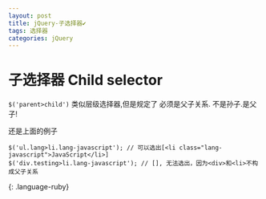 ```yaml
---
layout: post
title: jQuery-子选择器✔︎
tags: 选择器
categories: jQuery
---
```






# 子选择器 Child selector
`$('parent>child')`
类似层级选择器,但是规定了 必须是父子关系. 不是孙子.是父子! 

还是上面的例子
~~~
$('ul.lang>li.lang-javascript'); // 可以选出[<li class="lang-javascript">JavaScript</li>]
$('div.testing>li.lang-javascript'); // [], 无法选出，因为<div>和<li>不构成父子关系
~~~
{: .language-ruby}


